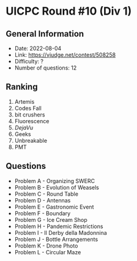 # UICPC Round #10 (Div 1)
## General Information
- Date: 2022-08-04
- Link: https://vjudge.net/contest/508258
- Difficulty: ?
- Number of questions: 12
## Ranking
1. Artemis
2. Codes Fall
3. bit crushers
4. Fluorescence
5. _DejaVu_
6. Geeks
7. Unbreakable
8. PMT
## Questions
- Problem A - Organizing SWERC
- Problem B - Evolution of Weasels
- Problem C - Round Table
- Problem D - Antennas
- Problem E - Gastronomic Event
- Problem F - Boundary
- Problem G - Ice Cream Shop
- Problem H - Pandemic Restrictions
- Problem I - Il Derby della Madonnina
- Problem J - Bottle Arrangements
- Problem K - Drone Photo
- Problem L - Circular Maze